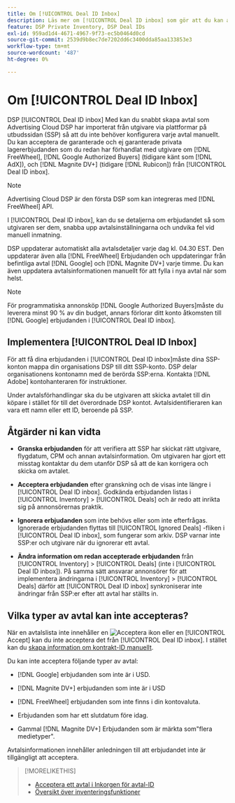 ```yaml
---
title: Om [!UICONTROL Deal ID Inbox]
description: Läs mer om [!UICONTROL Deal ID inbox] som gör att du kan acceptera privata avtal som du redan har förhandlat med utgivare om [!DNL FreeWheel], [!DNL Google Authorized Buyers] (formerly known as [!DNL AdX]), and [!DNL Magnite DV+] (tidigare [!DNL Rubicon]).
feature: DSP Private Inventory, DSP Deal IDs
exl-id: 959ad1d4-4671-4967-9f73-ec5b0464d0cd
source-git-commit: 2539d9b8ec7de7202dd6c3400dda85aa133853e3
workflow-type: tm+mt
source-wordcount: '487'
ht-degree: 0%

---
```


# Om [!UICONTROL Deal ID Inbox]

DSP [!UICONTROL Deal ID inbox] Med kan du snabbt skapa avtal som Advertising Cloud DSP har importerat från utgivare via plattformar på utbudssidan (SSP) så att du inte behöver konfigurera varje avtal manuellt. Du kan acceptera de garanterade och ej garanterade privata lagererbjudanden som du redan har förhandlat med utgivare om [!DNL FreeWheel], [!DNL Google Authorized Buyers] (tidigare känt som [!DNL AdX]), och [!DNL Magnite DV+] (tidigare [!DNL Rubicon]) från [!UICONTROL Deal ID inbox].

>[!NOTE]
>
>Advertising Cloud DSP är den första DSP som kan integreras med [!DNL FreeWheel] API.

I [!UICONTROL Deal ID inbox], kan du se detaljerna om erbjudandet så som utgivaren ser dem, snabba upp avtalsinställningarna och undvika fel vid manuell inmatning.

<!-- 
Accepting a deal automatically pre-populates a new Deal ID record with details from the publisher, and you need to enter only the publisher [always? or just in some cases?], the media type, who can access the deal, and any attribute labels to apply to the deal so it's easy to find. [Are labels a dimension you can report on?]

For each available deal, you can review the deal details sent directly from the publisher. Some deals are grouped as proposals (packages), and you can see the individual deal details by reviewing the deal.
   
You can accept any available deal or move an incorrect deal to the Ignored Deals tab. You can also un-ignore deals, which moves them back to the New Deals tab so you can potentially accept them.

For each deal, you can select one publisher and one media type (Desktop Video, Mobile Video, Connected TV, Display, or Audio), and you can share the deal with specific advertisers and with all advertisers for a specific account.
 -->

DSP uppdaterar automatiskt alla avtalsdetaljer varje dag kl. 04.30 EST. Den uppdaterar även alla [!DNL FreeWheel] Erbjudanden och uppdateringar från befintliga avtal [!DNL Google] och [!DNL Magnite DV+] varje timme. Du kan även uppdatera avtalsinformationen manuellt för att fylla i nya avtal när som helst.

<!-- MC: I'm not sure where I got the following. Is this currently true? -->
>[!NOTE]
>
>För programmatiska annonsköp [!DNL Google Authorized Buyers]måste du leverera minst 90 % av din budget, annars förlorar ditt konto åtkomsten till [!DNL Google] erbjudanden i [!UICONTROL Deal ID inbox].

## Implementera [!UICONTROL Deal ID Inbox]

För att få dina erbjudanden i [!UICONTROL Deal ID inbox]måste dina SSP-konton mappa din organisations DSP till ditt SSP-konto. DSP delar organisationens kontonamn med de berörda SSP:erna. Kontakta [!DNL Adobe] kontohanteraren för instruktioner.

Under avtalsförhandlingar ska du be utgivaren att skicka avtalet till din köpare i stället för till det överordnade DSP kontot. Avtalsidentifieraren kan vara ett namn eller ett ID, beroende på SSP.

## Åtgärder ni kan vidta

* **Granska erbjudanden** för att verifiera att SSP har skickat rätt utgivare, flygdatum, CPM och annan avtalsinformation. Om utgivaren har gjort ett misstag kontaktar du dem utanför DSP så att de kan korrigera och skicka om avtalet.

* **Acceptera erbjudanden** efter granskning och de visas inte längre i [!UICONTROL Deal ID inbox]. Godkända erbjudanden listas i [!UICONTROL Inventory] > [!UICONTROL Deals] och är redo att inrikta sig på annonsörernas praktik.

* **Ignorera erbjudanden** som inte behövs eller som inte efterfrågas. Ignorerade erbjudanden flyttas till [!UICONTROL Ignored Deals] -fliken i [!UICONTROL Deal ID inbox], som fungerar som arkiv. DSP varnar inte SSP:er och utgivare när du ignorerar ett avtal.

* **Ändra information om redan accepterade erbjudanden** från [!UICONTROL Inventory] > [!UICONTROL Deals] (inte i [!UICONTROL Deal ID inbox]). På samma sätt ansvarar annonsörer för att implementera ändringarna i [!UICONTROL Inventory] > [!UICONTROL Deals] därför att [!UICONTROL Deal ID inbox] synkroniserar inte ändringar från SSP:er efter att avtal har ställts in.

## Vilka typer av avtal kan inte accepteras?

När en avtalslista inte innehåller en ![Acceptera](/help/dsp/assets/accept.png) ikon eller en [!UICONTROL Accept] kan du inte acceptera det från [!UICONTROL Deal ID inbox]. I stället kan du [skapa information om kontrakt-ID manuellt](/help/dsp/inventory/deal-id-create.md).

Du kan inte acceptera följande typer av avtal:

* [!DNL Google] erbjudanden som inte är i USD.

* [!DNL Magnite DV+] erbjudanden som inte är i USD

* [!DNL FreeWheel] erbjudanden som inte finns i din kontovaluta.

* Erbjudanden som har ett slutdatum före idag.

* Gammal [!DNL Magnite DV+] Erbjudanden som är märkta som&quot;flera medietyper&quot;.

Avtalsinformationen innehåller anledningen till att erbjudandet inte är tillgängligt att acceptera.

>[!MORELIKETHIS]
>
>* [Acceptera ett avtal i Inkorgen för avtal-ID](deal-id-inbox-accept.md)
>* [Översikt över inventeringsfunktioner](inventory-overview.md)

